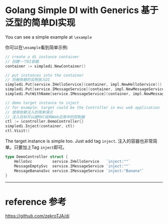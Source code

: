 # Golang Simple DI with Generics 基于泛型的简单DI实现

You can see a simple example at `\example`

你可以在`\example`看到简单示例:


```go
// create a di instance container
// 创建一个DI容器
container := simpledi.NewContainer()

// put instances into the container
// 将被依赖的实例放入DI
simpledi.Put[service.IHelloService](container, impl.NewHelloService())
simpledi.Put[service.IMessageService](container, impl.NewMessageService("My name is empty"))
simpledi.PutWithName[service.IMessageService](container, impl.NewMessageService("My name is Banana"), "Banana")

// demo target instance to inject
// for example: target could be the Controller in mvc web application
// 使用依赖注入的简单演示
// 注入目标可以是MVC结构Web应用中的控制器
ctl := &controller.DemoController{}
simpledi.Inject(container, ctl)
ctl.Visit()
```

The target instance is simple too. Just add tag `inject`.
注入的容器也非常简单。只要加上Tag `inject`即可。

```go
type DemoController struct {
	HelloSvc         service.IHelloService   `inject:""`
	MessageEmptySvc  service.IMessageService `inject:""`
	MessageBananaSvc service.IMessageService `inject:"Banana"`
}
```


---

# reference 参考

https://github.com/zekroTJA/di
